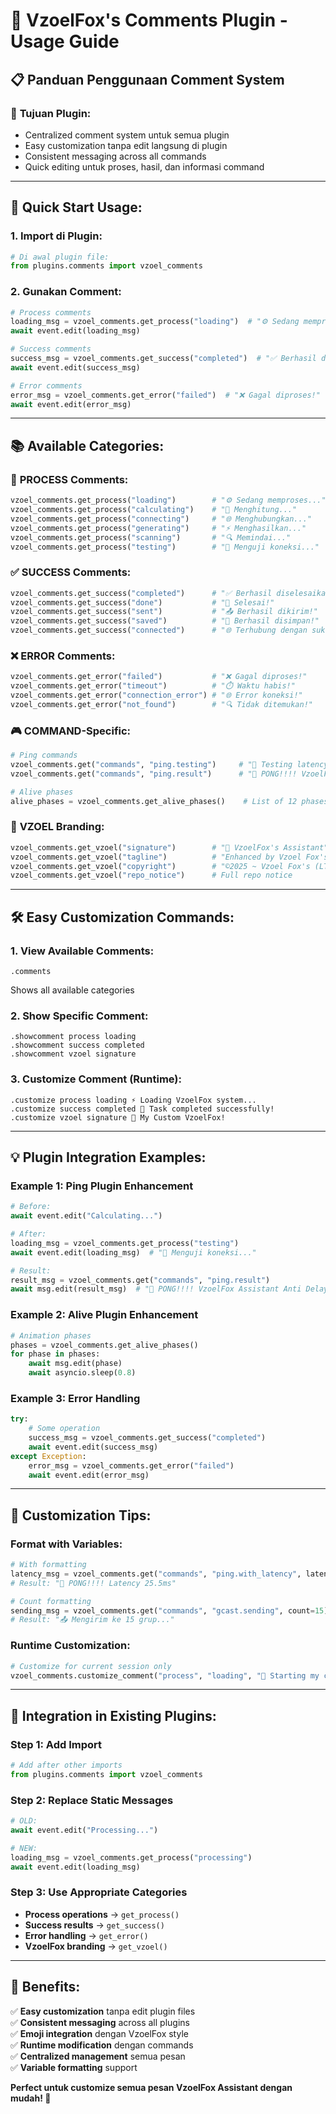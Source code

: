 # 🦊 VzoelFox's Comments Plugin - Usage Guide

## 📋 Panduan Penggunaan Comment System

### 🎯 **Tujuan Plugin:**
- Centralized comment system untuk semua plugin
- Easy customization tanpa edit langsung di plugin
- Consistent messaging across all commands
- Quick editing untuk proses, hasil, dan informasi command

---

## 🚀 **Quick Start Usage:**

### 1. **Import di Plugin:**
```python
# Di awal plugin file:
from plugins.comments import vzoel_comments
```

### 2. **Gunakan Comment:**
```python
# Process comments
loading_msg = vzoel_comments.get_process("loading")  # "⚙️ Sedang memproses..."
await event.edit(loading_msg)

# Success comments  
success_msg = vzoel_comments.get_success("completed")  # "✅ Berhasil diselesaikan!"
await event.edit(success_msg)

# Error comments
error_msg = vzoel_comments.get_error("failed")  # "❌ Gagal diproses!"
await event.edit(error_msg)
```

---

## 📚 **Available Categories:**

### 🔄 **PROCESS Comments:**
```python
vzoel_comments.get_process("loading")        # "⚙️ Sedang memproses..."
vzoel_comments.get_process("calculating")    # "🔄 Menghitung..."
vzoel_comments.get_process("connecting")     # "🌐 Menghubungkan..."
vzoel_comments.get_process("generating")     # "⚡ Menghasilkan..."
vzoel_comments.get_process("scanning")       # "🔍 Memindai..."
vzoel_comments.get_process("testing")        # "🧪 Menguji koneksi..."
```

### ✅ **SUCCESS Comments:**
```python
vzoel_comments.get_success("completed")      # "✅ Berhasil diselesaikan!"
vzoel_comments.get_success("done")           # "🎉 Selesai!"
vzoel_comments.get_success("sent")           # "📤 Berhasil dikirim!"
vzoel_comments.get_success("saved")          # "💾 Berhasil disimpan!"
vzoel_comments.get_success("connected")      # "🌐 Terhubung dengan sukses!"
```

### ❌ **ERROR Comments:**
```python
vzoel_comments.get_error("failed")           # "❌ Gagal diproses!"
vzoel_comments.get_error("timeout")          # "⏱️ Waktu habis!"
vzoel_comments.get_error("connection_error") # "🌐 Error koneksi!"
vzoel_comments.get_error("not_found")        # "🔍 Tidak ditemukan!"
```

### 🎮 **COMMAND-Specific:**
```python
# Ping commands
vzoel_comments.get("commands", "ping.testing")     # "📡 Testing latency..."
vzoel_comments.get("commands", "ping.result")      # "🏓 PONG!!!! VzoelFox Assistant Anti Delay"

# Alive phases
alive_phases = vzoel_comments.get_alive_phases()    # List of 12 phases
```

### 🦊 **VZOEL Branding:**
```python
vzoel_comments.get_vzoel("signature")        # "🦊 VzoelFox's Assistant"
vzoel_comments.get_vzoel("tagline")          # "Enhanced by Vzoel Fox's Ltpn"
vzoel_comments.get_vzoel("copyright")        # "©2025 ~ Vzoel Fox's (LTPN)"
vzoel_comments.get_vzoel("repo_notice")      # Full repo notice
```

---

## 🛠️ **Easy Customization Commands:**

### 1. **View Available Comments:**
```
.comments
```
Shows all available categories

### 2. **Show Specific Comment:**
```
.showcomment process loading
.showcomment success completed
.showcomment vzoel signature
```

### 3. **Customize Comment (Runtime):**
```
.customize process loading ⚡ Loading VzoelFox system...
.customize success completed 🎉 Task completed successfully!
.customize vzoel signature 🦊 My Custom VzoelFox!
```

---

## 💡 **Plugin Integration Examples:**

### **Example 1: Ping Plugin Enhancement**
```python
# Before:
await event.edit("Calculating...")

# After:  
loading_msg = vzoel_comments.get_process("testing")
await event.edit(loading_msg)  # "🧪 Menguji koneksi..."

# Result:
result_msg = vzoel_comments.get("commands", "ping.result")
await msg.edit(result_msg)  # "🏓 PONG!!!! VzoelFox Assistant Anti Delay"
```

### **Example 2: Alive Plugin Enhancement**
```python
# Animation phases
phases = vzoel_comments.get_alive_phases()
for phase in phases:
    await msg.edit(phase)
    await asyncio.sleep(0.8)
```

### **Example 3: Error Handling**
```python
try:
    # Some operation
    success_msg = vzoel_comments.get_success("completed")
    await event.edit(success_msg)
except Exception:
    error_msg = vzoel_comments.get_error("failed")
    await event.edit(error_msg)
```

---

## 🎨 **Customization Tips:**

### **Format with Variables:**
```python
# With formatting
latency_msg = vzoel_comments.get("commands", "ping.with_latency", latency=25.5)
# Result: "🏓 PONG!!!! Latency 25.5ms"

# Count formatting
sending_msg = vzoel_comments.get("commands", "gcast.sending", count=15)  
# Result: "📤 Mengirim ke 15 grup..."
```

### **Runtime Customization:**
```python
# Customize for current session only
vzoel_comments.customize_comment("process", "loading", "🚀 Starting my custom process...")
```

---

## 📖 **Integration in Existing Plugins:**

### **Step 1: Add Import**
```python
# Add after other imports
from plugins.comments import vzoel_comments
```

### **Step 2: Replace Static Messages**
```python
# OLD:
await event.edit("Processing...")

# NEW:
loading_msg = vzoel_comments.get_process("processing")
await event.edit(loading_msg)
```

### **Step 3: Use Appropriate Categories**
- **Process operations** → `get_process()`
- **Success results** → `get_success()`  
- **Error handling** → `get_error()`
- **VzoelFox branding** → `get_vzoel()`

---

## 🎉 **Benefits:**

✅ **Easy customization** tanpa edit plugin files  
✅ **Consistent messaging** across all plugins  
✅ **Emoji integration** dengan VzoelFox style  
✅ **Runtime modification** dengan commands  
✅ **Centralized management** semua pesan  
✅ **Variable formatting** support  

**Perfect untuk customize semua pesan VzoelFox Assistant dengan mudah! 🦊**